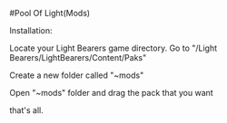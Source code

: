 #Pool Of Light(Mods)

Installation:

Locate your Light Bearers game directory. Go to "/Light Bearers/LightBearers/Content/Paks"

Create a new folder called "~mods"

Open "~mods" folder and drag the pack that you want

that's all.
